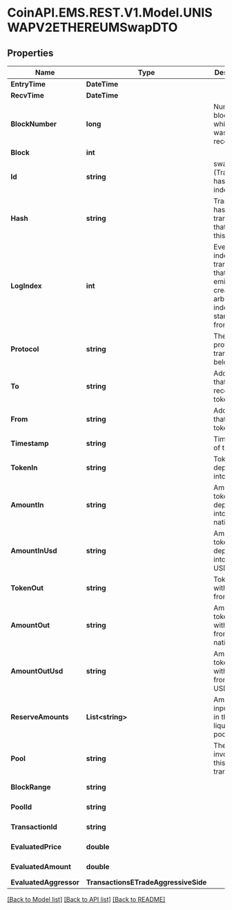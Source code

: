 
# CoinAPI.EMS.REST.V1.Model.UNISWAPV2ETHEREUMSwapDTO

## Properties

Name | Type | Description | Notes
------------ | ------------- | ------------- | -------------
**EntryTime** | **DateTime** |  | [optional] 
**RecvTime** | **DateTime** |  | [optional] 
**BlockNumber** | **long** | Number of block in which entity was recorded. | [optional] 
**Block** | **int** |  | [optional] 
**Id** | **string** | swap-(Transaction hash)-(Log index) | [optional] 
**Hash** | **string** | Transaction hash of the transaction that emitted this event | [optional] 
**LogIndex** | **int** | Event log index. For transactions that don&#39;t emit event, create arbitrary index starting from 0 | [optional] 
**Protocol** | **string** | The protocol this transaction belongs to | [optional] 
**To** | **string** | Address that received the tokens | [optional] 
**From** | **string** | Address that sent the tokens | [optional] 
**Timestamp** | **string** | Timestamp of this event | [optional] 
**TokenIn** | **string** | Token deposited into pool | [optional] 
**AmountIn** | **string** | Amount of token deposited into pool in native units | [optional] 
**AmountInUsd** | **string** | Amount of token deposited into pool in USD | [optional] 
**TokenOut** | **string** | Token withdrawn from pool | [optional] 
**AmountOut** | **string** | Amount of token withdrawn from pool in native units | [optional] 
**AmountOutUsd** | **string** | Amount of token withdrawn from pool in USD | [optional] 
**ReserveAmounts** | **List&lt;string&gt;** | Amount of input tokens in the liquidity pool | [optional] 
**Pool** | **string** | The pool involving this transaction | [optional] 
**BlockRange** | **string** |  | [optional] [readonly] 
**PoolId** | **string** |  | [optional] [readonly] 
**TransactionId** | **string** |  | [optional] [readonly] 
**EvaluatedPrice** | **double** |  | [optional] [readonly] 
**EvaluatedAmount** | **double** |  | [optional] [readonly] 
**EvaluatedAggressor** | **TransactionsETradeAggressiveSide** |  | [optional] 

[[Back to Model list]](../README.md#documentation-for-models)
[[Back to API list]](../README.md#documentation-for-api-endpoints)
[[Back to README]](../README.md)

